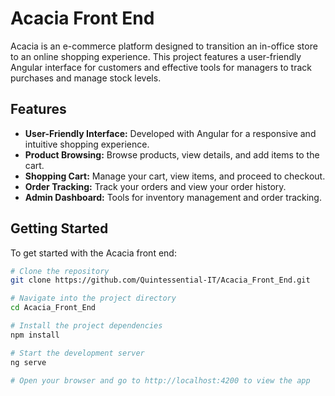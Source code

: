 # Acacia Front End

Acacia is an e-commerce platform designed to transition an in-office store to an online shopping experience. This project features a user-friendly Angular interface for customers and effective tools for managers to track purchases and manage stock levels.

## Features

- **User-Friendly Interface:** Developed with Angular for a responsive and intuitive shopping experience.
- **Product Browsing:** Browse products, view details, and add items to the cart.
- **Shopping Cart:** Manage your cart, view items, and proceed to checkout.
- **Order Tracking:** Track your orders and view your order history.
- **Admin Dashboard:** Tools for inventory management and order tracking.

## Getting Started

To get started with the Acacia front end:

```bash
# Clone the repository
git clone https://github.com/Quintessential-IT/Acacia_Front_End.git

# Navigate into the project directory
cd Acacia_Front_End

# Install the project dependencies
npm install

# Start the development server
ng serve

# Open your browser and go to http://localhost:4200 to view the app
